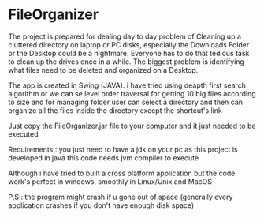 # FileOrganizer
The project is prepared for dealing day to day problem of Cleaning up a cluttered directory on laptop or PC disks, especially the Downloads Folder or the Desktop could be a nightmare. Everyone has to do that tedious task to clean up the drives once in a while. The biggest    problem is identifying what files need to be deleted and organized on a Desktop.

The app is created in Swing (JAVA).
i have tried using deapth first search algorithm or we can se level order traversal for getting 10 big files according to size
and for managing folder user can select a directory and then can organize all the files inside the directory except the shortcut's link

Just copy the FileOrganizer.jar file to your computer and it just needed to be executed

Requirements :  you just need to have a jdk on your pc as this project is developed in java this code needs jvm compiler to execute

Although i have tried to built a cross platform application but the code work's perfect in windows, smoothly in Linux/Unix and MacOS

P.S : the program might crash if u gone out of space (generally every application crashes if you don't have enough disk space)


